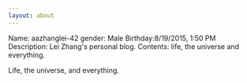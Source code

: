 ```yaml
---
layout: about
---
```


Name: aazhanglei-42 
gender: Male 
Birthday:8/19/2015, 1:50 PM 
Description: Lei Zhang's personal blog. 
Contents: life, the universe and everything.

Life, the universe, and everything.
